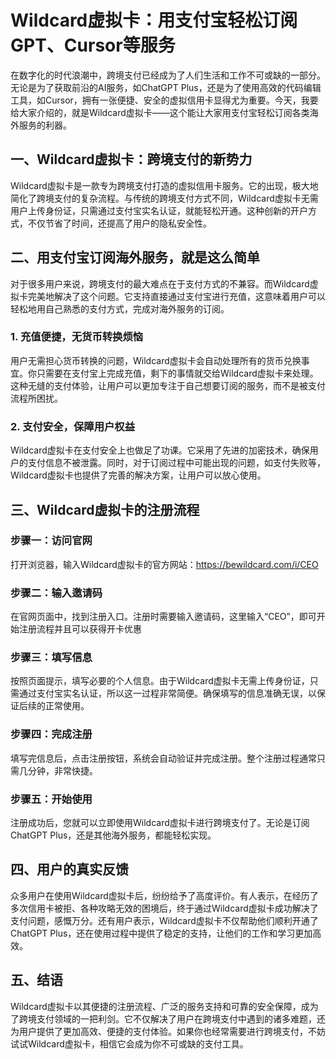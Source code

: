 # Wildcard虚拟卡：用支付宝轻松订阅GPT、Cursor等服务

在数字化的时代浪潮中，跨境支付已经成为了人们生活和工作不可或缺的一部分。无论是为了获取前沿的AI服务，如ChatGPT Plus，还是为了使用高效的代码编辑工具，如Cursor，拥有一张便捷、安全的虚拟信用卡显得尤为重要。今天，我要给大家介绍的，就是Wildcard虚拟卡——这个能让大家用支付宝轻松订阅各类海外服务的利器。

## 一、Wildcard虚拟卡：跨境支付的新势力

Wildcard虚拟卡是一款专为跨境支付打造的虚拟信用卡服务。它的出现，极大地简化了跨境支付的复杂流程。与传统的跨境支付方式不同，Wildcard虚拟卡无需用户上传身份证，只需通过支付宝实名认证，就能轻松开通。这种创新的开户方式，不仅节省了时间，还提高了用户的隐私安全性。

## 二、用支付宝订阅海外服务，就是这么简单

对于很多用户来说，跨境支付的最大难点在于支付方式的不兼容。而Wildcard虚拟卡完美地解决了这个问题。它支持直接通过支付宝进行充值，这意味着用户可以轻松地用自己熟悉的支付方式，完成对海外服务的订阅。

### 1\. 充值便捷，无货币转换烦恼

用户无需担心货币转换的问题，Wildcard虚拟卡会自动处理所有的货币兑换事宜。你只需要在支付宝上完成充值，剩下的事情就交给Wildcard虚拟卡来处理。这种无缝的支付体验，让用户可以更加专注于自己想要订阅的服务，而不是被支付流程所困扰。

### 2\. 支付安全，保障用户权益

Wildcard虚拟卡在支付安全上也做足了功课。它采用了先进的加密技术，确保用户的支付信息不被泄露。同时，对于订阅过程中可能出现的问题，如支付失败等，Wildcard虚拟卡也提供了完善的解决方案，让用户可以放心使用。

## 三、Wildcard虚拟卡的注册流程

### 步骤一：访问官网

打开浏览器，输入Wildcard虚拟卡的官方网站：https://bewildcard.com/i/CEO

### 步骤二：输入邀请码

在官网页面中，找到注册入口。注册时需要输入邀请码，这里输入“CEO”，即可开始注册流程并且可以获得开卡优惠

### 步骤三：填写信息

按照页面提示，填写必要的个人信息。由于Wildcard虚拟卡无需上传身份证，只需通过支付宝实名认证，所以这一过程非常简便。确保填写的信息准确无误，以保证后续的正常使用。

### 步骤四：完成注册

填写完信息后，点击注册按钮，系统会自动验证并完成注册。整个注册过程通常只需几分钟，非常快捷。

### 步骤五：开始使用

注册成功后，您就可以立即使用Wildcard虚拟卡进行跨境支付了。无论是订阅ChatGPT Plus，还是其他海外服务，都能轻松实现。

## 四、用户的真实反馈

众多用户在使用Wildcard虚拟卡后，纷纷给予了高度评价。有人表示，在经历了多次信用卡被拒、各种攻略无效的困境后，终于通过Wildcard虚拟卡成功解决了支付问题，感慨万分。还有用户表示，Wildcard虚拟卡不仅帮助他们顺利开通了ChatGPT Plus，还在使用过程中提供了稳定的支持，让他们的工作和学习更加高效。

## 五、结语

Wildcard虚拟卡以其便捷的注册流程、广泛的服务支持和可靠的安全保障，成为了跨境支付领域的一把利剑。它不仅解决了用户在跨境支付中遇到的诸多难题，还为用户提供了更加高效、便捷的支付体验。如果你也经常需要进行跨境支付，不妨试试Wildcard虚拟卡，相信它会成为你不可或缺的支付工具。
